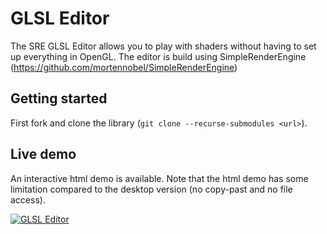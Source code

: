 # GLSL Editor

The SRE GLSL Editor allows you to play with shaders without having to set up everything in OpenGL.
The editor is build using SimpleRenderEngine (https://github.com/mortennobel/SimpleRenderEngine)

## Getting started

First fork and clone the library (`git clone --recurse-submodules <url>`). 

## Live demo

An interactive html demo is available. Note that the html demo has some limitation compared to the desktop version 
(no copy-past and no file access).

[![GLSL Editor](https://mortennobel.github.io/sre_glsl_editor/glsl_editor.png)](https://mortennobel.github.io/sre_glsl_editor/GLSL_Editor.html)
